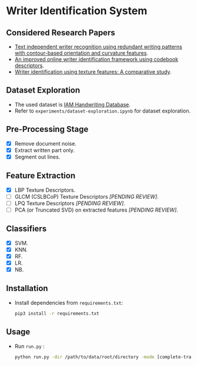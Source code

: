 # Writer Identification System

## Considered Research Papers
-   [Text independent writer recognition using redundant writing patterns with contour-based orientation and curvature features](https://drive.google.com/file/d/1bI3k3wCjC1TNK3C6hgXMy2W9TWHMXZff/view?usp=sharing).
-   [An improved online writer identification framework using codebook descriptors](https://drive.google.com/file/d/1VheUDrH_9d2-vJLz7tzTHsSrlb_EshG2/view?usp=sharing).
-   [Writer identification using texture features: A comparative study](https://drive.google.com/file/d/1MLogDf_XSJc4LUEn3ZI1WO1wnQVvl7jM/view?usp=sharing).

## Dataset Exploration
-   The used dataset is [IAM Handwriting Database](https://fki.tic.heia-fr.ch/databases/iam-handwriting-database).
-   Refer to `experiments/dataset-exploration.ipynb` for dataset exploration.

## Pre-Processing Stage
-   [x] Remove document noise.
-   [x] Extract written part only.
-   [x] Segment out lines.

## Feature Extraction
-   [x] LBP Texture Descriptors.
-   [ ] GLCM (CSLBCoP) Texture Descriptors _[PENDING REVIEW]_.
-   [ ] LPQ Texture Descriptors _[PENDING REVIEW]_.
-   [ ] PCA (or Truncated SVD) on extracted features _[PENDING REVIEW]_.

## Classifiers
-   [x] SVM.
-   [x] KNN.
-   [x] RF.
-   [x] LR.
-   [x] NB.

## Installation

-   Install dependencies from `requirements.txt`:
    ```bash
    pip3 install -r requirements.txt
    ```

## Usage

-   Run `run.py` :
    ```bash
    python run.py -dir /path/to/data/root/directory -mode [complete-train | sampled-train | test]
    ```
